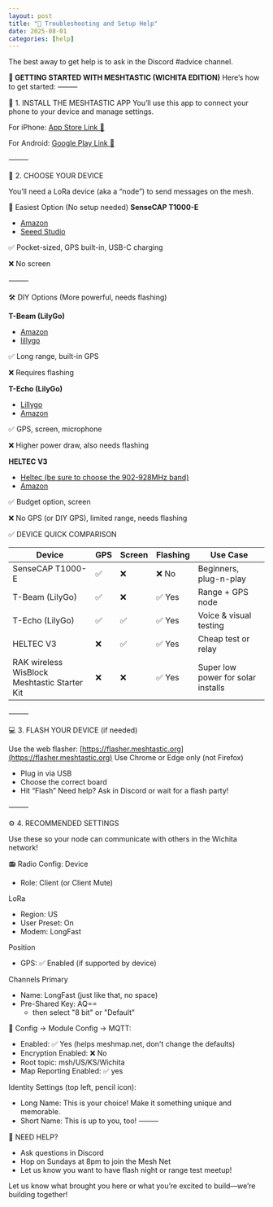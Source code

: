```yaml
---
layout: post
title: "🛟 Troubleshooting and Setup Help"
date: 2025-08-01
categories: [help]
---
```


The best away to get help is to ask in the Discord #advice channel.

**🔰 GETTING STARTED WITH MESHTASTIC (WICHITA EDITION)**
Here’s how to get started:
⸻

📱 1. INSTALL THE MESHTASTIC APP
You’ll use this app to connect your phone to your device and manage settings.

For iPhone:
[App Store Link 🔗](https://apps.apple.com/us/app/meshtastic/id1586432531)

For Android:
[Google Play Link 🔗](https://play.google.com/store/apps/details?id=com.geeksville.mesh&hl=en)

⸻

📡 2. CHOOSE YOUR DEVICE

You’ll need a LoRa device (aka a “node”) to send messages on the mesh.

🔰 Easiest Option (No setup needed) **SenseCAP T1000-E**
* [Amazon](https://a.co/d/9HS9Cs6)
* [Seeed Studio](https://www.seeedstudio.com/SenseCAP-Card-Tracker-T1000-E-for-Meshtastic-p-5913.html)

✅ Pocket-sized, GPS built-in, USB-C charging

❌ No screen

⸻

🛠️ DIY Options (More powerful, needs flashing)

**T-Beam (LilyGo)**
* [Amazon](https://a.co/d/fkwSuVV)
* [lillygo](https://lilygo.cc/products/t-beam?variant=44907400167605)

✅ Long range, built-in GPS

❌ Requires flashing

**T-Echo (LilyGo)**
* [Lillygo](https://lilygo.cc/products/t-echo-lilygo?variant=44875726291125)
* [Amazon](https://www.amazon.ca/LILYGO-Wireless-Meshtastic-Development-NRF52840/dp/B0B658DZ9Z?th=1)

✅ GPS, screen, microphone

❌ Higher power draw, also needs flashing

**HELTEC V3**
* [Heltec (be sure to choose the 902-928MHz band)](https://heltec.org/project/wifi-lora-32-v3/)
* [Amazon](https://a.co/d/gh2j6nh)

✅ Budget option, screen

❌ No GPS (or DIY GPS), limited range, needs flashing

✅ DEVICE QUICK COMPARISON

| Device                         | GPS | Screen | Flashing | Use Case               |
|---------------------|-----|--------|----------|------------------------|
| SenseCAP T1000-E | ✅  | ❌     | ❌ No    | Beginners, plug-n-play |
| T-Beam (LilyGo)        | ✅  | ❌     | ✅ Yes   | Range + GPS node       |
| T-Echo (LilyGo)         | ✅  | ✅     | ✅ Yes   | Voice & visual testing |
| HELTEC V3                 | ❌  | ✅     | ✅ Yes   | Cheap test or relay    |
| RAK wireless WisBlock Meshtastic Starter Kit | ❌  | ❌     | ✅ Yes   | Super low power for solar installs    |


⸻

💻 3. FLASH YOUR DEVICE (if needed)

Use the web flasher:
[https://flasher.meshtastic.org](https://flasher.meshtastic.org)
Use Chrome or Edge only (not Firefox)
* Plug in via USB
* Choose the correct board
* Hit “Flash”
Need help? Ask in Discord or wait for a flash party!

⸻

⚙️ 4. RECOMMENDED SETTINGS

Use these so your node can communicate with others in the Wichita network!

📻  Radio Config:
Device
- Role: Client (or Client Mute)

LoRa
- Region: US
- User Preset: On
- Modem: LongFast

Position
- GPS: ✅ Enabled (if supported by device)

Channels
Primary
- Name: LongFast (just like that, no space)
- Pre-Shared Key: AQ==
  - then select "8 bit" or "Default"

🧩 Config -> Module Config -> MQTT:
- Enabled: ✅ Yes (helps meshmap.net, don't change the defaults)
- Encryption Enabled: ❌ No
- Root topic: msh/US/KS/Wichita
- Map Reporting Enabled: ✅ yes

Identity Settings (top left, pencil icon):
* Long Name: This is your choice! Make it something unique and memorable.
* Short Name: This is up to you, too! 
⸻


🙋 NEED HELP?
* Ask questions in Discord
* Hop on Sundays at 8pm to join the Mesh Net
* Let us know you want to have flash night or range test meetup!

Let us know what brought you here or what you’re excited to build—we’re building together!

